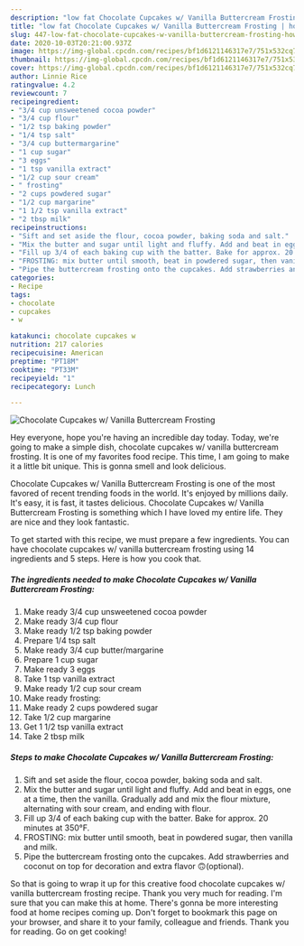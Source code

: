 ```yaml
---
description: "low fat Chocolate Cupcakes w/ Vanilla Buttercream Frosting | how to cook Chocolate Cupcakes w/ Vanilla Buttercream Frosting"
title: "low fat Chocolate Cupcakes w/ Vanilla Buttercream Frosting | how to cook Chocolate Cupcakes w/ Vanilla Buttercream Frosting"
slug: 447-low-fat-chocolate-cupcakes-w-vanilla-buttercream-frosting-how-to-cook-chocolate-cupcakes-w-vanilla-buttercream-frosting
date: 2020-10-03T20:21:00.937Z
image: https://img-global.cpcdn.com/recipes/bf1d6121146317e7/751x532cq70/chocolate-cupcakes-w-vanilla-buttercream-frosting-recipe-main-photo.jpg
thumbnail: https://img-global.cpcdn.com/recipes/bf1d6121146317e7/751x532cq70/chocolate-cupcakes-w-vanilla-buttercream-frosting-recipe-main-photo.jpg
cover: https://img-global.cpcdn.com/recipes/bf1d6121146317e7/751x532cq70/chocolate-cupcakes-w-vanilla-buttercream-frosting-recipe-main-photo.jpg
author: Linnie Rice
ratingvalue: 4.2
reviewcount: 7
recipeingredient:
- "3/4 cup unsweetened cocoa powder"
- "3/4 cup flour"
- "1/2 tsp baking powder"
- "1/4 tsp salt"
- "3/4 cup buttermargarine"
- "1 cup sugar"
- "3 eggs"
- "1 tsp vanilla extract"
- "1/2 cup sour cream"
- " frosting"
- "2 cups powdered sugar"
- "1/2 cup margarine"
- "1 1/2 tsp vanilla extract"
- "2 tbsp milk"
recipeinstructions:
- "Sift and set aside the flour, cocoa powder, baking soda and salt."
- "Mix the butter and sugar until light and fluffy. Add and beat in eggs, one at a time, then the vanilla. Gradually add and mix the flour mixture, alternating with sour cream, and ending with flour."
- "Fill up 3/4 of each baking cup with the batter. Bake for approx. 20 minutes at 350°F."
- "FROSTING: mix butter until smooth, beat in powdered sugar, then vanilla and milk."
- "Pipe the buttercream frosting onto the cupcakes. Add strawberries and coconut on top for decoration and extra flavor 🙃(optional)."
categories:
- Recipe
tags:
- chocolate
- cupcakes
- w

katakunci: chocolate cupcakes w 
nutrition: 217 calories
recipecuisine: American
preptime: "PT18M"
cooktime: "PT33M"
recipeyield: "1"
recipecategory: Lunch

---
```



![Chocolate Cupcakes w/ Vanilla Buttercream Frosting](https://img-global.cpcdn.com/recipes/bf1d6121146317e7/751x532cq70/chocolate-cupcakes-w-vanilla-buttercream-frosting-recipe-main-photo.jpg)

Hey everyone, hope you're having an incredible day today. Today, we're going to make a simple dish, chocolate cupcakes w/ vanilla buttercream frosting. It is one of my favorites food recipe. This time, I am going to make it a little bit unique. This is gonna smell and look delicious.

Chocolate Cupcakes w/ Vanilla Buttercream Frosting is one of the most favored of recent trending foods in the world. It's enjoyed by millions daily. It's easy, it is fast, it tastes delicious. Chocolate Cupcakes w/ Vanilla Buttercream Frosting is something which I have loved my entire life. They are nice and they look fantastic.




To get started with this recipe, we must prepare a few ingredients. You can have chocolate cupcakes w/ vanilla buttercream frosting using 14 ingredients and 5 steps. Here is how you cook that.

<!--inarticleads1-->

##### The ingredients needed to make Chocolate Cupcakes w/ Vanilla Buttercream Frosting:

1. Make ready 3/4 cup unsweetened cocoa powder
1. Make ready 3/4 cup flour
1. Make ready 1/2 tsp baking powder
1. Prepare 1/4 tsp salt
1. Make ready 3/4 cup butter/margarine
1. Prepare 1 cup sugar
1. Make ready 3 eggs
1. Take 1 tsp vanilla extract
1. Make ready 1/2 cup sour cream
1. Make ready  frosting:
1. Make ready 2 cups powdered sugar
1. Take 1/2 cup margarine
1. Get 1 1/2 tsp vanilla extract
1. Take 2 tbsp milk




<!--inarticleads2-->

##### Steps to make Chocolate Cupcakes w/ Vanilla Buttercream Frosting:

1. Sift and set aside the flour, cocoa powder, baking soda and salt.
1. Mix the butter and sugar until light and fluffy. Add and beat in eggs, one at a time, then the vanilla. Gradually add and mix the flour mixture, alternating with sour cream, and ending with flour.
1. Fill up 3/4 of each baking cup with the batter. Bake for approx. 20 minutes at 350°F.
1. FROSTING: mix butter until smooth, beat in powdered sugar, then vanilla and milk.
1. Pipe the buttercream frosting onto the cupcakes. Add strawberries and coconut on top for decoration and extra flavor 🙃(optional).




So that is going to wrap it up for this creative food chocolate cupcakes w/ vanilla buttercream frosting recipe. Thank you very much for reading. I'm sure that you can make this at home. There's gonna be more interesting food at home recipes coming up. Don't forget to bookmark this page on your browser, and share it to your family, colleague and friends. Thank you for reading. Go on get cooking!
